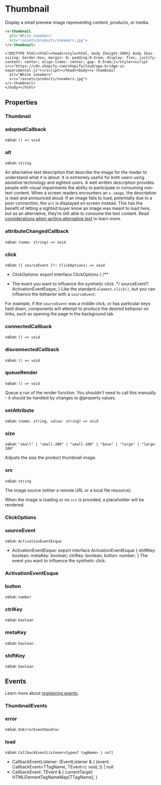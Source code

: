 # Thumbnail

Display a small preview image representing content, products, or media.

```html
<s-thumbnail
  alt="White sneakers"
  src="/assets/products/sneakers.jpg">
</s-thumbnail>

```

```preview
<!DOCTYPE html><html><head><style>html, body {height:100%} body {box-sizing: border-box; margin: 0; padding:0.5rem; display: flex; justify-content: center; align-items: center; gap: 0.5rem;}</style><script src="https://cdn.shopify.com/shopifycloud/app-bridge-ui-experimental.js"></script></head><body><s-thumbnail
  alt="White sneakers"
  src="/assets/products/sneakers.jpg">
</s-thumbnail>
</body></html>
```

## Properties

### Thumbnail

### adoptedCallback

value: `() => void`


### alt

value: `string`

An alternative text description that describe the image for the reader to understand what it is about. It is extremely useful for both users using assistive technology and sighted users. A well written description provides people with visual impairments the ability to participate in consuming non-text content. When a screen readers encounters an `s-image`, the description is read and announced aloud. If an image fails to load, potentially due to a poor connection, the `alt` is displayed on screen instead. This has the benefit of letting a sighted buyer know an image was meant to load here, but as an alternative, they’re still able to consume the text content. Read [considerations when writing alternative text](https://www.shopify.com/ca/blog/image-alt-text#4) to learn more.

### attributeChangedCallback

value: `(name: string) => void`


### click

value: `({ sourceEvent }?: ClickOptions) => void`

  - ClickOptions: export interface ClickOptions {
  /**
   * The event you want to influence the synthetic click.
   */
  sourceEvent?: ActivationEventEsque;
}
Like the standard `element.click()`, but you can influence the behavior with a `sourceEvent`.

For example, if the `sourceEvent` was a middle click, or has particular keys held down, components will attempt to produce the desired behavior on links, such as opening the page in the background tab.

### connectedCallback

value: `() => void`


### disconnectedCallback

value: `() => void`


### queueRender

value: `() => void`

Queue a run of the render function. You shouldn't need to call this manually - it should be handled by changes to @property values.

### setAttribute

value: `(name: string, value: string) => void`


### size

value: `"small" | "small-200" | "small-100" | "base" | "large" | "large-100"`

Adjusts the size the product thumbnail image.

### src

value: `string`

The image source (either a remote URL or a local file resource).

When the image is loading or no `src` is provided, a placeholder will be rendered.

### ClickOptions

### sourceEvent

value: `ActivationEventEsque`

  - ActivationEventEsque: export interface ActivationEventEsque {
  shiftKey: boolean;
  metaKey: boolean;
  ctrlKey: boolean;
  button: number;
}
The event you want to influence the synthetic click.

### ActivationEventEsque

### button

value: `number`


### ctrlKey

value: `boolean`


### metaKey

value: `boolean`


### shiftKey

value: `boolean`


## Events

Learn more about [registering events](https://shopify.dev/docs/api/app-home/using-polaris-components#event-handling).

### ThumbnailEvents

### error

value: `OnErrorEventHandler`


### load

value: `CallbackEventListener<typeof tagName> | null`

  - CallbackEventListener: (EventListener & {
      (event: CallbackEvent<TTagName, TEvent>): void;
    }) | null
  - CallbackEvent: TEvent & {
  currentTarget: HTMLElementTagNameMap[TTagName];
}

